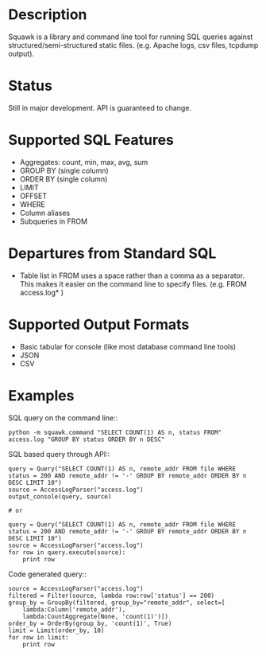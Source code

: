 
Description
===========

Squawk is a library and command line tool for running SQL queries
against structured/semi-structured static files.
(e.g. Apache logs, csv files, tcpdump output).

Status
======

Still in major development. API is guaranteed to change.

Supported SQL Features
======================

 * Aggregates: count, min, max, avg, sum
 * GROUP BY (single column)
 * ORDER BY (single column)
 * LIMIT
 * OFFSET
 * WHERE
 * Column aliases
 * Subqueries in FROM

Departures from Standard SQL
============================

 * Table list in FROM uses a space rather than a comma as a separator.
   This makes it easier on the command line to specify files.
   (e.g. FROM access.log* )

Supported Output Formats
========================

 * Basic tabular for console (like most database command line tools)
 * JSON
 * CSV

Examples
========

SQL query on the command line::

    python -m squawk.command "SELECT COUNT(1) AS n, status FROM" access.log "GROUP BY status ORDER BY n DESC"

SQL based query through API::

    query = Query("SELECT COUNT(1) AS n, remote_addr FROM file WHERE status = 200 AND remote_addr != '-' GROUP BY remote_addr ORDER BY n DESC LIMIT 10")
    source = AccessLogParser("access.log")
    output_console(query, source)
    
    # or
    
    query = Query("SELECT COUNT(1) AS n, remote_addr FROM file WHERE status = 200 AND remote_addr != '-' GROUP BY remote_addr ORDER BY n DESC LIMIT 10")
    source = AccessLogParser("access.log")
    for row in query.execute(source):
        print row

Code generated query::

    source = AccessLogParser("access.log")
    filtered = Filter(source, lambda row:row['status'] == 200)
    group_by = GroupBy(filtered, group_by="remote_addr", select=[
        lambda:Column('remote_addr'),
        lambda:CountAggregate(None, 'count(1)')])
    order_by = OrderBy(group_by, 'count(1)', True)
    limit = Limit(order_by, 10)
    for row in limit:
        print row
